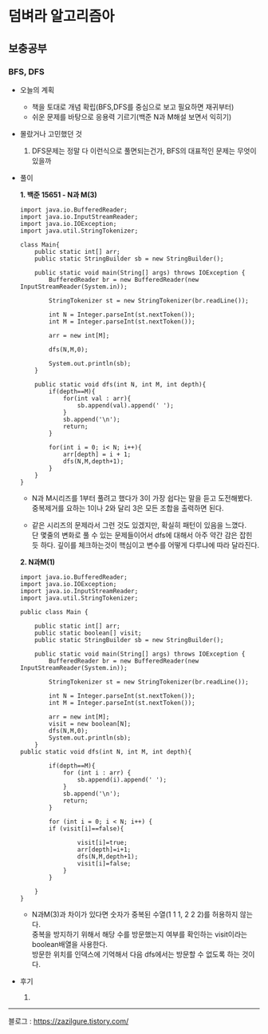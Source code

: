 # 덤벼라 알고리즘아

## 보충공부

### BFS, DFS
 
* 오늘의 계획
    - 책을 토대로 개념 확립(BFS,DFS를 중심으로 보고 필요하면 재귀부터)
    - 쉬운 문제를 바탕으로 응용력 기르기(백준 N과 M해설 보면서 익히기)

* 몰랐거나 고민했던 것

    1. DFS문제는 정말 다 이런식으로 풀면되는건가, BFS의 대표적인 문제는 무엇이 있을까
* 풀이

    **1. 백준 15651 - N과 M(3)**
    ```
    import java.io.BufferedReader;
    import java.io.InputStreamReader;
    import java.io.IOException;
    import java.util.StringTokenizer;

    class Main{
        public static int[] arr;
        public static StringBuilder sb = new StringBuilder();
    
        public static void main(String[] args) throws IOException {
            BufferedReader br = new BufferedReader(new InputStreamReader(System.in));
        
            StringTokenizer st = new StringTokenizer(br.readLine());
        
            int N = Integer.parseInt(st.nextToken());
            int M = Integer.parseInt(st.nextToken());
        
            arr = new int[M];
        
            dfs(N,M,0);
        
            System.out.println(sb);
        }
    
        public static void dfs(int N, int M, int depth){
            if(depth==M){
                for(int val : arr){
                    sb.append(val).append(' ');
                }
                sb.append('\n');
                return;
            }
        
            for(int i = 0; i< N; i++){
                arr[depth] = i + 1;
                dfs(N,M,depth+1);
            }
        }
    }
    ```
    - N과 M시리즈를 1부터 풀려고 했다가 3이 가장 쉽다는 말을 듣고 도전해봤다.  
    중복제거를 요하는 1이나 2와 달리 3은 모든 조합을 출력하면 된다.
    
    - 같은 시리즈의 문제라서 그런 것도 있겠지만, 확실히 패턴이 있음을 느꼈다.  
      단 몇줄의 변화로 풀 수 있는 문제들이어서 dfs에 대해서 아주 약간 감은 잡힌 듯 하다.
      깊이를 체크하는것이 핵심이고 변수를 어떻게 다루냐에 따라 달라진다.
    
    **2. N과M(1)** 
    ```
    import java.io.BufferedReader;
    import java.io.IOException;
    import java.io.InputStreamReader;
    import java.util.StringTokenizer;
    
    public class Main {
    
        public static int[] arr;
        public static boolean[] visit;
        public static StringBuilder sb = new StringBuilder();
    
        public static void main(String[] args) throws IOException {
            BufferedReader br = new BufferedReader(new InputStreamReader(System.in));
    
            StringTokenizer st = new StringTokenizer(br.readLine());
    
            int N = Integer.parseInt(st.nextToken());
            int M = Integer.parseInt(st.nextToken());
    
            arr = new int[M];
            visit = new boolean[N];
            dfs(N,M,0);
            System.out.println(sb);
        }
    public static void dfs(int N, int M, int depth){
    
            if(depth==M){
                for (int i : arr) {
                    sb.append(i).append(' ');
                }
                sb.append('\n');
                return;
            }
    
            for (int i = 0; i < N; i++) {
            if (visit[i]==false){
            
                    visit[i]=true;
                    arr[depth]=i+1;
                    dfs(N,M,depth+1);
                    visit[i]=false;
                }
            }
    
        }
    }
    ```
    * N과M(3)과 차이가 있다면 숫자가 중복된 수열(1 1 1, 2 2 2)를 허용하지 않는다.  
    중복을 방지하기 위해서 해당 수를 방문했는지 여부를 확인하는 visit이라는 boolean배열을 사용한다.  
    방문한 위치를 인덱스에 기억해서 다음 dfs에서는 방문할 수 없도록 하는 것이다.
* 후기

    1. 

---
블로그 : https://zazilgure.tistory.com/
